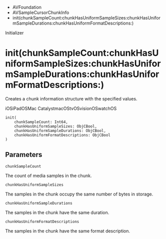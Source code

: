 

- AVFoundation
- AVSampleCursorChunkInfo
-  init(chunkSampleCount:chunkHasUniformSampleSizes:chunkHasUniformSampleDurations:chunkHasUniformFormatDescriptions:) 

Initializer

# init(chunkSampleCount:chunkHasUniformSampleSizes:chunkHasUniformSampleDurations:chunkHasUniformFormatDescriptions:)

Creates a chunk information structure with the specified values.

iOSiPadOSMac CatalystmacOStvOSvisionOSwatchOS

``` source
init(
    chunkSampleCount: Int64,
    chunkHasUniformSampleSizes: ObjCBool,
    chunkHasUniformSampleDurations: ObjCBool,
    chunkHasUniformFormatDescriptions: ObjCBool
)
```

## Parameters 

`chunkSampleCount`  

The count of media samples in the chunk.

`chunkHasUniformSampleSizes`  

The samples in the chunk occupy the same number of bytes in storage.

`chunkHasUniformSampleDurations`  

The samples in the chunk have the same duration.

`chunkHasUniformFormatDescriptions`  

The samples in the chunk have the same format description.

